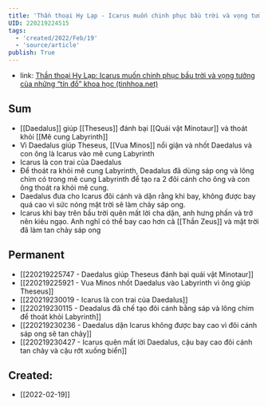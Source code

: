 ```yaml
---
title: 'Thần thoại Hy Lạp - Icarus muốn chinh phục bầu trời và vọng tưởng của những tín đồ khoa học'
UID: 220219224515
tags:
  - 'created/2022/Feb/19'
  - 'source/article'
publish: True
---
```

- link: [Thần thoại Hy Lạp: Icarus muốn chinh phục bầu trời và vọng tưởng của những “tín đồ” khoa học (tinhhoa.net)](https://tinhhoa.net/than-thoai-hy-lap-icarus-muon-chinh-phuc-bau-troi-va-vong-tuong-cua-nhung-tin-do-khoa-hoc.html)

## Sum
- [[Daedalus]] giúp [[Theseus]] đánh bại [[Quái vật Minotaur]] và thoát khỏi [[Mê cung Labyrinth]]
- Vì Daedalus giúp Theseus, [[Vua Minos]] nổi giận và nhốt Daedalus và con ông là Icarus vào mê cung Labyrinth
- Icarus là con trai của Daedalus
- Để thoát ra khỏi mê cung Labyrinth, Deadalus đã dùng sáp ong và lông chim có trong mê cung Labyrinth để tạo ra 2 đôi cánh cho ông và con ông thoát ra khỏi mê cung.
- Daedalus đưa cho Icarus đôi cánh và dặn rằng khi bay, không được bay quá cao vì sức nóng mặt trời sẽ làm chảy sáp ong.
- Icarus khi bay trên bầu trời quên mất lời cha dặn, anh hưng phấn và trở nên kiêu ngạo. Anh nghĩ có thể bay cao hơn cả [[Thần Zeus]] và mặt trời đã làm tan chảy sáp ong

## Permanent
- [[220219225747 - Daedalus giúp Theseus đánh bại quái vật Minotaur]]
- [[220219225921 - Vua Minos nhốt Daedalus vào Labyrinth vì ông giúp Theseus]]
- [[220219230019 - Icarus là con trai của Daedalus]]
- [[220219230115 - Deadalus đã chế tạo đôi cánh bằng sáp và lông chim để thoát khỏi Labyrinth]]
- [[220219230236 - Daedalus dặn Icarus không được bay cao vì đôi cánh sáp ong sẽ tan chảy]]
- [[220219230427 - Icarus quên mất lời Daedalus, cậu bay cao đôi cánh tan chảy và cậu rớt xuống biển]]


## Created:
- [[2022-02-19]]
